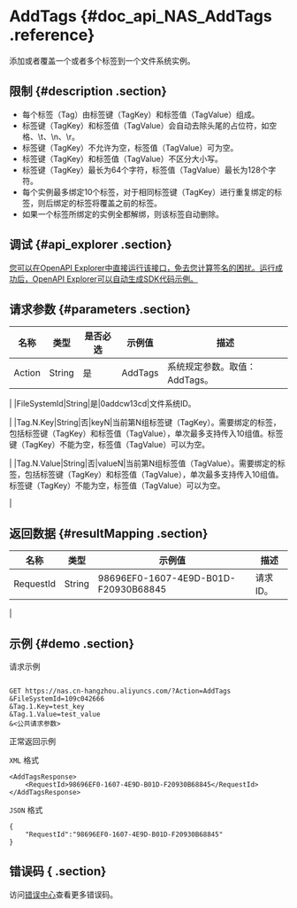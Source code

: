 # AddTags {#doc_api_NAS_AddTags .reference}

添加或者覆盖一个或者多个标签到一个文件系统实例。

## 限制 {#description .section}

-   每个标签（Tag）由标签键（TagKey）和标签值（TagValue）组成。
-   标签键（TagKey）和标签值（TagValue）会自动去除头尾的占位符，如空格、\\t、\\n、\\r。
-   标签键（TagKey）不允许为空，标签值（TagValue）可为空。
-   标签键（TagKey）和标签值（TagValue）不区分大小写。
-   标签键（TagKey）最长为64个字符，标签值（TagValue）最长为128个字符。
-   每个实例最多绑定10个标签，对于相同标签键（TagKey）进行重复绑定的标签，则后绑定的标签将覆盖之前的标签。
-   如果一个标签所绑定的实例全都解绑，则该标签自动删除。

## 调试 {#api_explorer .section}

[您可以在OpenAPI Explorer中直接运行该接口，免去您计算签名的困扰。运行成功后，OpenAPI Explorer可以自动生成SDK代码示例。](https://api.aliyun.com/#product=NAS&api=AddTags&type=RPC&version=2017-06-26)

## 请求参数 {#parameters .section}

|名称|类型|是否必选|示例值|描述|
|--|--|----|---|--|
|Action|String|是|AddTags|系统规定参数。取值：AddTags。

 |
|FileSystemId|String|是|0addcw13cd|文件系统ID。

 |
|Tag.N.Key|String|否|keyN|当前第N组标签键（TagKey）。需要绑定的标签，包括标签键（TagKey）和标签值（TagValue），单次最多支持传入10组值。标签键（TagKey）不能为空，标签值（TagValue）可以为空。

 |
|Tag.N.Value|String|否|valueN|当前第N组标签值（TagValue）。需要绑定的标签，包括标签键（TagKey）和标签值（TagValue），单次最多支持传入10组值。标签键（TagKey）不能为空，标签值（TagValue）可以为空。

 |

## 返回数据 {#resultMapping .section}

|名称|类型|示例值|描述|
|--|--|---|--|
|RequestId|String|98696EF0-1607-4E9D-B01D-F20930B68845|请求ID。

 |

## 示例 {#demo .section}

请求示例

``` {#request_demo}

GET https://nas.cn-hangzhou.aliyuncs.com/?Action=AddTags
&FileSystemId=109c042666
&Tag.1.Key=test_key
&Tag.1.Value=test_value
&<公共请求参数>

```

正常返回示例

`XML` 格式

``` {#xml_return_success_demo}
<AddTagsResponse>
    <RequestId>98696EF0-1607-4E9D-B01D-F20930B68845</RequestId>
</AddTagsResponse>
```

`JSON` 格式

``` {#json_return_success_demo}
{
	"RequestId":"98696EF0-1607-4E9D-B01D-F20930B68845"
}
```

## 错误码 { .section}

访问[错误中心](https://error-center.aliyun.com/status/product/NAS)查看更多错误码。

